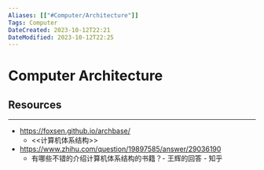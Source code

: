 ```yaml
---
Aliases: [["#Computer/Architecture"]]
Tags: Computer
DateCreated: 2023-10-12T22:21
DateModified: 2023-10-12T22:25
---
```

# Computer Architecture

## Resources
---
- https://foxsen.github.io/archbase/
	- <<计算机体系结构>>
- https://www.zhihu.com/question/19897585/answer/29036190
	- 有哪些不错的介绍计算机体系结构的书籍？- 王辉的回答 - 知乎
